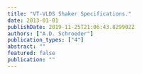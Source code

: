 ```yaml
---
title: "VT-VLDS Shaker Specifications."
date: 2013-01-01
publishDate: 2019-11-25T21:06:43.829902Z
authors: ["A.D. Schroeder"]
publication_types: ["4"]
abstract: ""
featured: false
publication: ""
---
```


